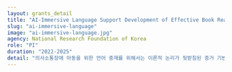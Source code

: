 ```yaml
---
layout: grants_detail
title: "AI-Immersive Language Support Development of Effective Book Reading Strategies using Smart Device: Biometric and Behavioral data based Customized Intervention"
slug: "ai-immersive-language"
image: "ai-immersive-language.jpg"
agency: National Research Foundation of Korea
role: "PI"
duration: "2022-2025"
detail: "의사소통장애 아동을 위한 언어 중재를 위해서는 이론적 논리가 뒷받침된 증거 기반 훈련 적용 연구를 바탕으로 검증된 프로토콜 콘텐츠 개발이 필요함. 본 연구는 언어발달지연 아동을 위한 언어 중재 기법의 실제적 적용을 위해 이론적 논리가 뒷받침된 증거 기반 아동의 언어학습능력 증진을 체계적으로 지원하고 언어발달을 촉진하여, 궁극적으로 성공적인 사회적 의사소통을 달성할 수 있도록 돕는 데에 필요한 학문적 토대를 마련하고자 함. 이를 위하여, 본 연구는 디바이스를 활용한 책 읽기 중재 프로토콜을 부모교육을 통해 제공함으로써, 일상생활 환경을 활용한 부모 중재가 의사소통장애 아동의 언어 학습 수행에 미치는 효과를 검토하고자 함."
---
```

